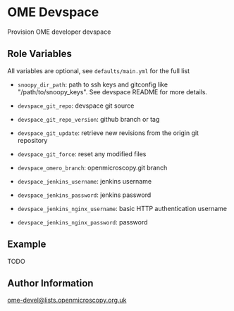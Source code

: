 OME Devspace
============

Provision OME developer devspace


Role Variables
--------------

All variables are optional, see `defaults/main.yml` for the full list

- `snoopy_dir_path`: path to ssh keys and gitconfig like "/path/to/snoopy_keys". See devspace README for more details.

- `devspace_git_repo`:  devspace git source
- `devspace_git_repo_version`: github branch or tag

- `devspace_git_update`: retrieve new revisions from the origin git repository
- `devspace_git_force`: reset any modified files

- `devspace_omero_branch`: openmicroscopy.git branch

- `devspace_jenkins_username`: jenkins username
- `devspace_jenkins_password`: jenkins password

- `devspace_jenkins_nginx_username`: basic HTTP authentication username
- `devspace_jenkins_nginx_password`:  password


Example
-------

TODO


Author Information
------------------

ome-devel@lists.openmicroscopy.org.uk
